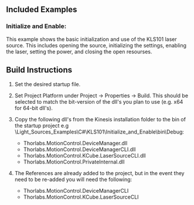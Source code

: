 ## Included Examples

### Initialize and Enable: 
This example shows the basic initialization and use of the KLS101 laser source. This includes opening the source, initializing the settings, enabling the laser, setting the power, and closing the open resourses. 

## Build Instructions
1. Set the desired startup file. 
2. Set Project Platform under Project -> Properties -> Build. This should be selected to match the bit-version of the dll's you plan to use (e.g. x64 for 64-bit dll's). 
3. Copy the following dll's from the Kinesis installation folder to the bin of the startup project e.g \Light_Sources_Examples\C#\KLS101\Initialize_and_Enable\bin\Debug:
   * Thorlabs.MotionControl.DeviceManager.dll
   * Thorlabs.MotionControl.DeviceManagerCLI.dll
   * Thorlabs.MotionControl.KCube.LaserSourceCLI.dll
   * Thorlabs.MotionControl.PrivateInternal.dll

4. The References are already added to the project, but in the event they need to be re-added you will need the following: 
   * Thorlabs.MotionControl.DeviceManagerCLI
   * Thorlabs.MotionControl.KCube.LaserSourceCLI


